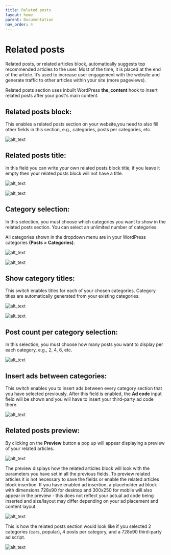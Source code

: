 ```yaml
---
title: Related posts
layout: home
parent: Documentation
nav_order: 4
---
```


# Related posts

Related posts, or related articles block, automatically suggests top recommended articles to the user. Most of the time, it is placed at the end of the article. It’s used to increase user engagement with the website and generate traffic to other articles within your site (more pageviews).

Related posts section uses inbuilt WordPress **the_content** hook to insert related posts after your post's main content.


## Related posts block:

This enables a related posts section on your website,you need to also fill other fields in this section, e.g., categories, posts per categories, etc.


![alt_text](../images/image33.png "image_tooltip")

## Related posts title:

In this field you can write your own related posts block title, if you leave it empty then your related posts block will not have a title.

![alt_text](../images/image-related-p-title.png "image_tooltip")

![alt_text](../images/image-related-p-title-example.png "image_tooltip")


## Category selection:

In this selection, you must choose which categories you want to show in the related posts section. You can select an unlimited number of categories.

All categories shown in the dropdown menu are in your WordPress categories **(Posts > Categories)**.


![alt_text](../images/image34.png "image_tooltip")

![alt_text](../images/image35.png "image_tooltip")


## Show category titles:

This switch enables titles for each of your chosen categories. Category titles are automatically generated from your existing categories.

![alt_text](../images/image-related-p-cat-title.png "image_tooltip")

![alt_text](../images/image-related-p-cat-title-example.png "image_tooltip")


## Post count per category selection:

In this selection, you must choose how many posts you want to display per each category, e.g., 2, 4, 6, etc.


![alt_text](../images/image36.png "image_tooltip")



## Insert ads between categories:

This switch enables you to insert ads between every category section that you have selected previously. After this field is enabled, the **Ad code** input field will be shown and you will have to insert your third-party ad code there.


![alt_text](../images/image37.png "image_tooltip")

## Related posts preview:

By clicking on the **Preview** button a pop up will appear displaying a preview of your related articles.

![alt_text](../images/image-related-preview-btn.png "image_tooltip")

The preview displays how the related articles block will look with the parameters you have set in all the previous fields. To preview related articles it is not necessary to save the fields or enable the related articles block insertion. If you have enabled ad insertion, a placeholder ad block with dimensions 728x90 for desktop and 300x250 for mobile will also appear in the preview - this does not reflect your actual ad code being inserted and size/layout may differ depending on your ad placement and content layout.

![alt_text](../images/image-related-preview.png "image_tooltip")

This is how the related posts section would look like if you selected 2 categories (cars, popular), 4 posts per category, and a 728x90 third-party ad script. 

![alt_text](../images/image38.png "image_tooltip")
